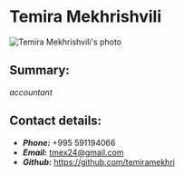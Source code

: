 # Temira Mekhrishvili
![Temira Mekhrishvili's photo](https://scontent.ftbs5-2.fna.fbcdn.net/v/t1.6435-9/90905751_2913331118704046_7929247125840330752_n.jpg?_nc_cat=109&ccb=1-3&_nc_sid=09cbfe&_nc_ohc=m2hfc2jWImQAX9JE2lA&_nc_ht=scontent.ftbs5-2.fna&oh=3b1f5e9e85a2d9202df344498ad1ff38&oe=60F0100B)

## Summary:
_accountant_

## Contact details:
* **_Phone:_**  +995 591194066
* **_Email:_**  tmex24@gmail.com
* **_Github:_** https://github.com/temiramekhri